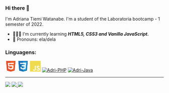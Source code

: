 ### Hi there 👋

I'm Adriana Tiemi Watanabe. 
I'm a student of the Laboratoria bootcamp - 1 semester of 2022.

- 👩🏻‍💻 I’m currently learning _**HTML5, CSS3 and Vanilla JavaScript.**_
- 🙂 Pronouns: ela/dela

### Linguagens:
<div style="display: inline_block">
  <a href="https://developer.mozilla.org/pt-BR/docs/Web/HTML" target="_blank"> <img alt="Adri-HTML" height="35" width="35" src="https://raw.githubusercontent.com/devicons/devicon/master/icons/html5/html5-original.svg"></a>
  <a href="https://developer.mozilla.org/pt-BR/docs/Web/CSSL" target="_blank"><img alt="Adri-CSS" height="35" width="35" src="https://raw.githubusercontent.com/devicons/devicon/master/icons/css3/css3-original.svg"></a>
  <a href="https://developer.mozilla.org/pt-BR/docs/Web/JavaScript" target="_blank"><img alt="Adri-Js" height="35" width="35" src="https://raw.githubusercontent.com/devicons/devicon/master/icons/javascript/javascript-plain.svg"></a>
  <a href="https://www.php.net/" target="_blank"><img alt="Adri-PHP" height="35" width="35" src="https://cdn.jsdelivr.net/gh/devicons/devicon/icons/php/php-plain.svg" /></a>
  <a href="https://docs.oracle.com/javase/8/docs/api/" target="_blank"><img alt="Adri-Java" height="35" width="35" src="https://cdn.jsdelivr.net/gh/devicons/devicon/icons/java/java-original.svg" /></a>
</div>

---

<div> 
  <a href="https://instagram.com/adrianatwatanabe" target="_blank"><img src="https://img.shields.io/badge/-Instagram-%23E4405F?style=for-the-badge&logo=instagram&logoColor=white"></a> 
  <a href = "mailto:adriana.t.watanabe@gmail.com" target="_blank"><img src="https://img.shields.io/badge/Gmail-D14836?style=for-the-badge&logo=gmail&logoColor=white">
  <a href="https://www.linkedin.com/in/adrianatwatanabe" target="_blank"><img src="https://img.shields.io/badge/-LinkedIn-%230077B5?style=for-the-badge&logo=linkedin&logoColor=white"></a> 
</div>
